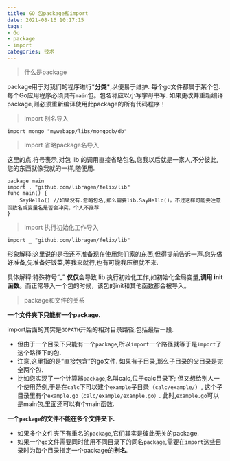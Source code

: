 ```yaml
---
title: GO 包package和import
date: 2021-08-16 10:17:15
tags:
- Go
- package
- import
categories: 技术
---
```

> 什么是package

package用于对我们的程序进行***分类\***,以便易于维护. 每个go文件都属于某个包. 每个Go应用程序必须具有`main`包。包名称应以小写字母书写. 如果更改并重新编译package,则必须重新编译使用此package的所有代码程序！

> Import 别名导入

 `import mongo "mywebapp/libs/mongodb/db"`

> Import 省略package名导入

这里的点.符号表示,对包 lib 的调用直接省略包名,您我以后就是一家人,不分彼此,您的东西就像我就的一样,随便用.

```
package main
import . "github.com/libragen/felix/lib"
func main() {
	SayHello() //如果没有.忽略包名,那么需要lib.SayHello()。不过这样可能要注意函数名或变量名是否会冲突，个人不推荐
}
```

> Import  执行初始化工作导入

`import _ "github.com/libragen/felix/lib"`

形象解释:这里说的是我还不准备现在使用您们家的东西,但得提前告诉一声.您先做好准备,先准备好饭菜,等我来就行,也有可能我压根就不来.

具体解释:特殊符号“_” **仅仅**会导致 lib 执行初始化工作,如初始化全局变量,**调用 init 函数**。而正常导入一个包的时候，该包的init和其他函数都会被导入。

>  package和文件的关系

**一个文件夹下只能有一个package.**

import后面的其实是`GOPATH`开始的相对目录路径,包括最后一段.

- 但由于一个目录下只能有一个`package`,所以`import`一个路径就等于是`import`了这个路径下的包.
- 注意,这里指的是“直接包含”的go文件. 如果有子目录,那么子目录的父目录是完全两个包.
- 比如您实现了一个计算器`package`,名叫calc,位于calc目录下; 但又想给别人一个使用范例,于是在`calc`下可以建个`example`子目录（`calc/example/`）, 这个子目录里有个`example.go（calc/example/example.go）`. 此时,`example.go`可以是main包,里面还可以有个main函数.
&nbsp;
&nbsp;

**一个`package`的文件不能在多个文件夹下.**
- 如果多个文件夹下有重名的`package`,它们其实是彼此无关的package.
- 如果一个`go`文件需要同时使用不同目录下的同名`package`,需要在`import`这些目录时为每个目录指定一个package的**别名**.